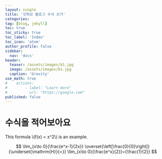```yaml
---
layout: single
title: '깃허브 블로그 수식 쓰기'
categories:
tag: [blog, jekyll]
toc: true
toc_sticky: true
toc_label: 'Index'
toc_icon: 'atom'
author_profile: false
sidebar:
  nav: 'docs'
header:
  teaser: /assets/images/b1.jpg
  image: /assets/images/b1.jpg
  caption: 'Gravity'
use_math: true
#    actions:
#        - label: "Learn more"
#          url: "https://google.com"
published: false
---
```


# 수식을 적어보아요

This formula \\(f(x) = x^2\\) is an example.

$$
\lim_{x\to 0}{\frac{e^x-1}{2x}}
\overset{\left[\frac{0}{0}\right]}{\underset{\mathrm{H}}{=}}
\lim_{x\to 0}{\frac{e^x}{2}}={\frac{1}{2}}
$$
